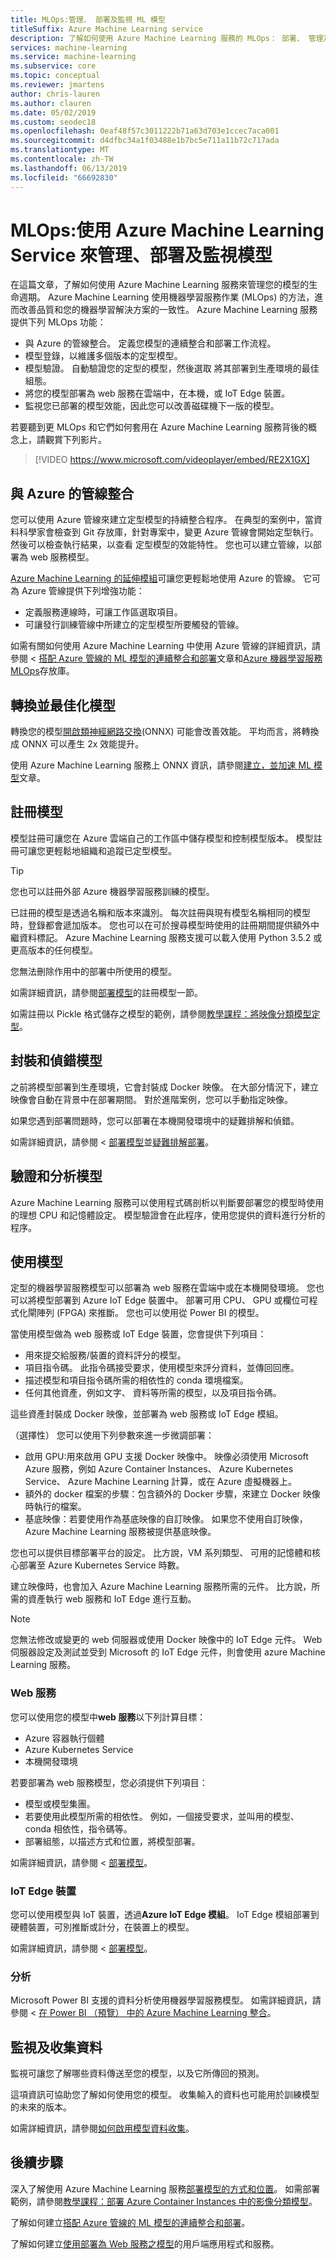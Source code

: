 ```yaml
---
title: MLOps:管理、 部署及監視 ML 模型
titleSuffix: Azure Machine Learning service
description: 了解如何使用 Azure Machine Learning 服務的 MLOps： 部署、 管理及監視您的模型持續進行改善。 您可以在本機電腦上或從其他來源中，部署使用 Azure Machine Learning Service 來定型的模型。
services: machine-learning
ms.service: machine-learning
ms.subservice: core
ms.topic: conceptual
ms.reviewer: jmartens
author: chris-lauren
ms.author: clauren
ms.date: 05/02/2019
ms.custom: seodec18
ms.openlocfilehash: 0eaf48f57c3011222b71a63d703e1ccec7aca001
ms.sourcegitcommit: d4dfbc34a1f03488e1b7bc5e711a11b72c717ada
ms.translationtype: MT
ms.contentlocale: zh-TW
ms.lasthandoff: 06/13/2019
ms.locfileid: "66692830"
---
```

# <a name="mlops-manage-deploy-and-monitor-models-with-azure-machine-learning-service"></a>MLOps:使用 Azure Machine Learning Service 來管理、部署及監視模型

在這篇文章，了解如何使用 Azure Machine Learning 服務來管理您的模型的生命週期。 Azure Machine Learning 使用機器學習服務作業 (MLOps) 的方法，進而改善品質和您的機器學習解決方案的一致性。 Azure Machine Learning 服務提供下列 MLOps 功能：

* 與 Azure 的管線整合。 定義您模型的連續整合和部署工作流程。
* 模型登錄，以維護多個版本的定型模型。
* 模型驗證。 自動驗證您的定型的模型，然後選取 將其部署到生產環境的最佳組態。
* 將您的模型部署為 web 服務在雲端中，在本機，或 IoT Edge 裝置。
* 監視您已部署的模型效能，因此您可以改善磁碟機下一版的模型。

若要聽到更 MLOps 和它們如何套用在 Azure Machine Learning 服務背後的概念上，請觀賞下列影片。

> [!VIDEO https://www.microsoft.com/videoplayer/embed/RE2X1GX]

## <a name="integration-with-azure-pipelines"></a>與 Azure 的管線整合

您可以使用 Azure 管線來建立定型模型的持續整合程序。 在典型的案例中，當資料科學家會檢查到 Git 存放庫，針對專案中，變更 Azure 管線會開始定型執行。 然後可以檢查執行結果，以查看 定型模型的效能特性。 您也可以建立管線，以部署為 web 服務模型。

[Azure Machine Learning 的延伸模組](https://marketplace.visualstudio.com/items?itemName=ms-air-aiagility.vss-services-azureml)可讓您更輕鬆地使用 Azure 的管線。 它可為 Azure 管線提供下列增強功能：

* 定義服務連線時，可讓工作區選取項目。
* 可讓發行訓練管線中所建立的定型模型所要觸發的管線。

如需有關如何使用 Azure Machine Learning 中使用 Azure 管線的詳細資訊，請參閱 <<c0> [ 搭配 Azure 管線的 ML 模型的連續整合和部署](/azure/devops/pipelines/targets/azure-machine-learning)文章和[Azure 機器學習服務 MLOps](https://aka.ms/mlops)存放庫。

## <a name="convert-and-optimize-models"></a>轉換並最佳化模型

轉換您的模型[開啟類神經網路交換](https://onnx.ai)(ONNX) 可能會改善效能。 平均而言，將轉換成 ONNX 可以產生 2x 效能提升。

使用 Azure Machine Learning 服務上 ONNX 資訊，請參閱[建立，並加速 ML 模型](concept-onnx.md)文章。

## <a name="register-models"></a>註冊模型

模型註冊可讓您在 Azure 雲端自己的工作區中儲存模型和控制模型版本。 模型註冊可讓您更輕鬆地組織和追蹤已定型模型。

> [!TIP]
> 您也可以註冊外部 Azure 機器學習服務訓練的模型。
 
已註冊的模型是透過名稱和版本來識別。 每次註冊與現有模型名稱相同的模型時，登錄都會遞加版本。 您也可以在可於搜尋模型時使用的註冊期間提供額外中繼資料標記。 Azure Machine Learning 服務支援可以載入使用 Python 3.5.2 或更高版本的任何模型。

您無法刪除作用中的部署中所使用的模型。

如需詳細資訊，請參閱[部署模型](how-to-deploy-and-where.md#registermodel)的註冊模型一節。

如需註冊以 Pickle 格式儲存之模型的範例，請參閱[教學課程：將映像分類模型定型](tutorial-deploy-models-with-aml.md)。

## <a name="package-and-debug-models"></a>封裝和偵錯模型

之前將模型部署到生產環境，它會封裝成 Docker 映像。 在大部分情況下，建立映像會自動在背景中在部署期間。 對於進階案例，您可以手動指定映像。

如果您遇到部署問題時，您可以部署在本機開發環境中的疑難排解和偵錯。

如需詳細資訊，請參閱 <<c0> [ 部署模型](how-to-deploy-and-where.md#registermodel)並[疑難排解部署](how-to-troubleshoot-deployment.md)。

## <a name="validate-and-profile-models"></a>驗證和分析模型

Azure Machine Learning 服務可以使用程式碼剖析以判斷要部署您的模型時使用的理想 CPU 和記憶體設定。 模型驗證會在此程序，使用您提供的資料進行分析的程序。

## <a name="use-models"></a>使用模型

定型的機器學習服務模型可以部署為 web 服務在雲端中或在本機開發環境。 您也可以將模型部署到 Azure IoT Edge 裝置中。 部署可用 CPU、 GPU 或欄位可程式化閘陣列 (FPGA) 來推斷。 您也可以使用從 Power BI 的模型。

當使用模型做為 web 服務或 IoT Edge 裝置，您會提供下列項目：

* 用來提交給服務/裝置的資料評分的模型。
* 項目指令碼。 此指令碼接受要求，使用模型來評分資料，並傳回回應。
* 描述模型和項目指令碼所需的相依性的 conda 環境檔案。
* 任何其他資產，例如文字、 資料等所需的模型，以及項目指令碼。

這些資產封裝成 Docker 映像，並部署為 web 服務或 IoT Edge 模組。

（選擇性） 您可以使用下列參數來進一步微調部署：

* 啟用 GPU:用來啟用 GPU 支援 Docker 映像中。 映像必須使用 Microsoft Azure 服務，例如 Azure Container Instances、 Azure Kubernetes Service、 Azure Machine Learning 計算，或在 Azure 虛擬機器上。
* 額外的 docker 檔案的步驟：包含額外的 Docker 步驟，來建立 Docker 映像時執行的檔案。
* 基底映像：若要使用作為基底映像的自訂映像。 如果您不使用自訂映像，Azure Machine Learning 服務被提供基底映像。

您也可以提供目標部署平台的設定。 比方說，VM 系列類型、 可用的記憶體和核心部署至 Azure Kubernetes Service 時數。

建立映像時，也會加入 Azure Machine Learning 服務所需的元件。 比方說，所需的資產執行 web 服務和 IoT Edge 進行互動。

> [!NOTE]
> 您無法修改或變更的 web 伺服器或使用 Docker 映像中的 IoT Edge 元件。 Web 伺服器設定及測試並受到 Microsoft 的 IoT Edge 元件，則會使用 azure Machine Learning 服務。

### <a name="web-service"></a>Web 服務

您可以使用您的模型中**web 服務**以下列計算目標：

* Azure 容器執行個體
* Azure Kubernetes Service
* 本機開發環境

若要部署為 web 服務模型，您必須提供下列項目：

* 模型或模型集團。
* 若要使用此模型所需的相依性。 例如，一個接受要求，並叫用的模型、 conda 相依性，指令碼等。
* 部署組態，以描述方式和位置，將模型部署。

如需詳細資訊，請參閱 <<c0> [ 部署模型](how-to-deploy-and-where.md)。

### <a name="iot-edge-devices"></a>IoT Edge 裝置


您可以使用模型與 IoT 裝置，透過**Azure IoT Edge 模組**。 IoT Edge 模組部署到硬體裝置，可別推斷或計分，在裝置上的模型。

如需詳細資訊，請參閱 <<c0> [ 部署模型](how-to-deploy-and-where.md)。

### <a name="analytics"></a>分析

Microsoft Power BI 支援的資料分析使用機器學習服務模型。 如需詳細資訊，請參閱 <<c0> [ 在 Power BI （預覽） 中的 Azure Machine Learning 整合](https://docs.microsoft.com/power-bi/service-machine-learning-integration)。

## <a name="monitor-and-collect-data"></a>監視及收集資料

監視可讓您了解哪些資料傳送至您的模型，以及它所傳回的預測。

這項資訊可協助您了解如何使用您的模型。 收集輸入的資料也可能用於訓練模型的未來的版本。

如需詳細資訊，請參閱[如何啟用模型資料收集](how-to-enable-data-collection.md)。

## <a name="next-steps"></a>後續步驟

深入了解使用 Azure Machine Learning 服務[部署模型的方式和位置](how-to-deploy-and-where.md)。 如需部署範例，請參閱[教學課程：部署 Azure Container Instances 中的影像分類模型](tutorial-deploy-models-with-aml.md)。

了解如何建立[搭配 Azure 管線的 ML 模型的連續整合和部署](/azure/devops/pipelines/targets/azure-machine-learning)。 

了解如何建立[使用部署為 Web 服務之模型](how-to-consume-web-service.md)的用戶端應用程式和服務。

